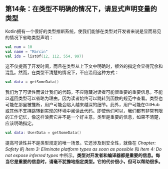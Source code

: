 ## 第14条：在类型不明确的情况下，请显式声明变量的类型

Kotlin拥有一个很好的类型推断系统，使我们能够在类型对开发者来说是显而易见的情况下省略类型声明：

```kotlin
val num = 10
val name = "Marcin"
val ids = listOf(12, 112, 554, 997)
```

这不仅提高了开发时间，而且在类型从上下文中明确时，额外的指定会显得冗余和混乱。然而，在类型不清楚的情况下，不应滥用这种方式：

```kotlin
val data = getSomeData()
```

我们为了可读性而设计我们的代码，不应隐藏对读者可能很重要的重要信息。不能以返回类型可以省略为理由，因为读者始终可以跳转到函数的规范中查看。类型也可能在那里被推断，用户可能会陷入越来越深的细节。此外，用户可能在GitHub或其他不支持跳转到实现的环境中阅读此代码。即使他们可以，我们都有非常有限的工作记忆，像这样浪费它并不是一个好主意。类型是重要的信息，如果不清楚，应该明确指定。

```kotlin
val data: UserData = getSomeData()
```

提高可读性并不是类型规定的唯一场景。它还涉及到安全性，就像在 *Chapter: Safety* 的 *Item 3: Eliminate platform types as soon as possible* 和 *Item 4: Do not expose inferred types* 中所示。**类型对开发者和编译器都是重要的信息。每当它是重要的信息时，请毫不犹豫地指定类型。它的代价很小，但可以帮助很多。**